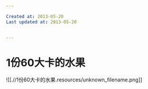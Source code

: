 ```yaml
---

Created at: 2013-05-20
Last updated at: 2013-05-20


---
```


# 1份60大卡的水果


![[.//1份60大卡的水果.resources/unknown_filename.png]]

